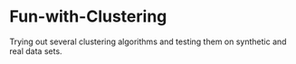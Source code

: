# Fun-with-Clustering
Trying out several clustering algorithms and testing them on synthetic and real data sets.
